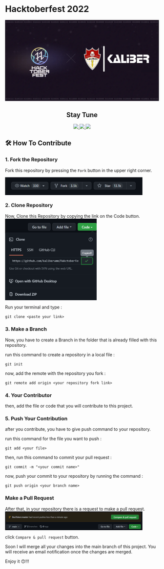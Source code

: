 # Hacktoberfest 2022

![Hakctoberfest](assets/image/Github%20Project.png)

<h2 align="center">Stay Tune</h2>

<p align="center">
    <a href="https://www.instagram.com/kaliber.umm/">
        <img src ="https://img.shields.io/badge/Instagram-E4405F?style=for-the-badge&logo=instagram&logoColor=white">
    </a>
    <a href="https://t.me/kaliberumm">
        <img src="https://img.shields.io/badge/Telegram-2CA5E0?style=for-the-badge&logo=telegram&logoColor=white">
    </a>
    <a href="https://discord.com/invite/bUaQHpwn9Z">
        <img src="https://img.shields.io/badge/Discord-7289DA?style=for-the-badge&logo=discord&logoColor=white">
    </a>
</p>

## 🛠️ How To Contribute

### 1. Fork the Repository
Fork this repository by pressing the ``Fork`` button in the upper right corner.

<img align="center" width="450" src="assets/image/assets_1.png" alt="git status" />

### 2. Clone Repository
Now, Clone this Repository by copying the link on the Code button.
<img align="center" width="300" src="assets/image/assets_2.png" alt="git status" />

Run your terminal and type : 
```
git clone <paste your link>
```

### 3. Make a Branch
Now, you have to create a Branch in the folder that is already filled with this repository.

run this command to create a repository in a local file :
```
git init
```

now, add the remote with the repository you fork :
```
git remote add origin <your repository fork link>
```

### 4. Your Contributor
then, add the file or code that you will contribute to this project.

### 5. Push Your Contribution
after you contribute, you have to give push command to your repository.

run this command for the file you want to push  :
``` 
git add <your file>
```

then, run this command to commit your pull request :
```
git commit -m "<your commit name>"
```

now, push your commit to your repository by running the command :
```
git push origin <your branch name>
```

### Make a Pull Request 
After that, in your repository there is a request to make a pull request.
<img align="center" width="450" src="assets/image/assets_3.png" alt="git status" />

click `Compare & pull request` button.

Soon I will merge all your changes into the main branch of this project. You will receive an email notification once the changes are merged.

Enjoy it 🙃!!!